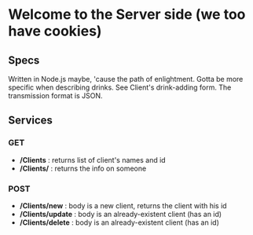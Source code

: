 # Welcome to the Server side (we too have cookies)

## Specs

Written in Node.js maybe, 'cause the path of enlightment.
Gotta be more specific when describing drinks. See Client's drink-adding form.
The transmission format is JSON.


## Services

### GET
- **/Clients** : returns list of client's names and id
- **/Clients/<someId>** : returns the info on someone

### POST
- **/Clients/new** : body is a new client, returns the client with his id
- **/Clients/update** : body is an already-existent client (has an id)
- **/Clients/delete** : body is an already-existent client (has an id)